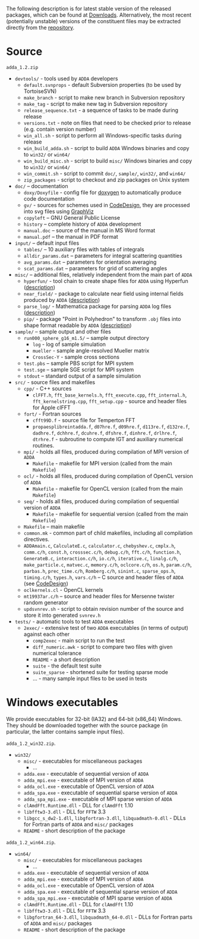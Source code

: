 The following description is for latest stable version of the released packages, which can be found at [Downloads](Downloads.md). Alternatively, the most recent (potentially unstable) versions of the constituent files may be extracted directly from the [repository](http://code.google.com/p/a-dda/source/browse/trunk/).


# Source #
`adda_1.2.zip`
  * `devtools/` - tools used by `ADDA` developers
    * `default.svnprops` - default Subversion properties (to be used by TortoiseSVN)
    * `make_branch` - script to make new branch in Subversion repository
    * `make_tag` - script to make new tag in Subversion repository
    * `release_sequence.txt` - a sequence of tasks to be made during release
    * `versions.txt` - note on files that need to be checked prior to release (e.g. contain version number)
    * `win_all.sh` - script to perform all Windows-specific tasks during release
    * `win_build_adda.sh` - script to build `ADDA` Windows binaries and copy to `win32/` or `win64/`
    * `win_build_misc.sh` - script to build `misc/` Windows binaries and copy to `win32/` or `win64/`
    * `win_commit.sh` - script to commit `doc/`, `sample/`, `win32/`, and `win64/`
    * `zip_packages` - script to checkout and zip packages on Unix system
  * `doc/` – documentation
    * `doxy/Doxyfile` - config file for [doxygen](http://www.doxygen.org) to automatically produce code documentation
    * `gv/` - sources for schemes used in [CodeDesign](CodeDesign.md), they are processed into svg files using [GraphViz](http://www.graphviz.org/)
    * `copyleft` – GNU General Public License
    * `history` – complete history of `ADDA` development
    * `manual.doc` – source of the manual in MS Word format
    * `manual.pdf` – the manual in PDF format
  * `input/` – default input files
    * `tables/` – 10 auxiliary files with tables of integrals
    * `alldir_params.dat` – parameters for integral scattering quantities
    * `avg_params.dat` – parameters for orientation averaging
    * `scat_params.dat` – parameters for grid of scattering angles
  * `misc/` – additional files, relatively independent from the main part of `ADDA`
    * `hyperfun/` - tool chain to create shape files for `ADDA` using Hyperfun ([description](http://a-dda.googlecode.com/svn/trunk/misc/hyperfun/README))
    * `near_field/` - package to calculate near field using internal fields produced by `ADDA` ([description](http://a-dda.googlecode.com/svn/trunk/misc/near_field/nearfield_manual.txt))
    * `parse_log/` - Mathematica package for parsing `ADDA` log files ([description](http://a-dda.googlecode.com/svn/trunk/misc/parse_log/README))
    * `pip/` - package "Point in Polyhedron" to transform `.obj` files into shape format readable by `ADDA` ([description](http://a-dda.googlecode.com/svn/trunk/misc/pip/README))
  * `sample/` – sample output and other files
    * `run000_sphere_g16_m1.5/` – sample output directory
      * `log` - log of sample simulation
      * `mueller` - sample angle-resolved Mueller matrix
      * `CrossSec-Y` - sample cross sections
    * `test.pbs` – sample PBS script for MPI system
    * `test.sge` – sample SGE script for MPI system
    * `stdout` – standard output of a sample simulation
  * `src/` - source files and makefiles
    * `cpp/` - C++ sources
      * `clFFT.h`, `fft_base_kernels.h`, `fft_execute.cpp`, `fft_internal.h`, `fft_kernelstring.cpp`, `fft_setup.cpp` - source and header files for Apple clFFT
    * `fort/` - Fortran sources
      * `cfft99D.f` - source file for Temperton FFT
      * `propaesplibreintadda.f`, `d07hre.f`, `d09hre.f`, `d113re.f`, `d132re.f`, `dadhre.f`, `dchhre.f`, `dcuhre.f`, `dfshre.f`, `dinhre.f`, `drlhre.f`, `dtrhre.f` - subroutine to compute IGT and auxiliary numerical routines.
    * `mpi/` - holds all files, produced during compilation of MPI version of `ADDA`
      * `Makefile` - makefile for MPI version (called from the main `Makefile`)
    * `ocl/` - holds all files, produced during compilation of OpenCL version of `ADDA`
      * `Makefile` - makefile for OpenCL version (called from the main `Makefile`)
    * `seq/` - holds all files, produced during compilation of sequential version of `ADDA`
      * `Makefile` - makefile for sequential version (called from the main `Makefile`)
    * `Makefile` – main makefile
    * `common.mk` - common part of child makefiles, including all compilation directives.
    * `ADDAmain.c`, `CalculateE.c`, `calculator.c`, `chebyshev.c`, `cmplx.h`, `comm.c/h`, `const.h`, `crosssec.c/h`, `debug.c/h`, `fft.c/h`, `function.h`, `GenerateB.c`, `interaction.c/h`, `io.c/h`, `iterative.c`, `linalg.c/h`, `make_particle.c`, `matvec.c`, `memory.c/h`, `oclcore.c/h`, `os.h`, `param.c/h`, `parbas.h`, `prec_time.c/h`, `Romberg.c/h`, `sinint.c`, `sparse_ops.h`, `timing.c/h`, `types.h`, `vars.c/h` – C source and header files of `ADDA` (see [CodeDesign](CodeDesign.md))
    * `oclkernels.cl` - OpenCL kernels
    * `mt19937ar.c/h` – source and header files for Mersenne twister random generator
    * `updsvnrev.sh` - script to obtain revision number of the source and store it into generated `svnrev.h`
  * `tests/` - automatic tools to test `ADDA` executables
    * `2exec/` - extensive test of two `ADDA` executables (in terms of output) against each other
      * `comp2exec` - main script to run the test
      * `diff_numeric.awk` - script to compare two files with given numerical tolerance
      * `README` - a short description
      * `suite` - the default test suite
      * `suite_sparse` - shortened suite for testing sparse mode
      * ... - many sample input files to be used in tests

# Windows executables #
We provide executables for 32-bit (IA32) and 64-bit (x86\_64) Windows. They should be downloaded together with the source package (in particular, the latter contains sample input files).

`adda_1.2_win32.zip`.
  * `win32/`
    * `misc/` - executables for miscellaneous packages
      * ...
    * `adda.exe` - executable of sequential version of `ADDA`
    * `adda_mpi.exe` - executable of MPI version of `ADDA`
    * `adda_ocl.exe` - executable of OpenCL version of `ADDA`
    * `adda_spa.exe` - executable of sequential sparse version of `ADDA`
    * `adda_spa_mpi.exe` - executable of MPI sparse version of `ADDA`
    * `clAmdFft.Runtime.dll` - DLL for `clAmdFft` 1.10
    * `libfftw3-3.dll` - DLL for `FFTW` 3.3
    * `libgcc_s_dw2-1.dll`, `libgfortran-3.dll`, `libquadmath-0.dll` -  DLLs for Fortran parts of `ADDA` and `misc/` packages
    * `README` - short description of the package

`adda_1.2_win64.zip`.
  * `win64/`
    * `misc/` - executables for miscellaneous packages
      * ...
    * `adda.exe` - executable of sequential version of `ADDA`
    * `adda_mpi.exe` - executable of MPI version of `ADDA`
    * `adda_ocl.exe` - executable of OpenCL version of `ADDA`
    * `adda_spa.exe` - executable of sequential sparse version of `ADDA`
    * `adda_spa_mpi.exe` - executable of MPI sparse version of `ADDA`
    * `clAmdFft.Runtime.dll` - DLL for `clAmdFft` 1.10
    * `libfftw3-3.dll` - DLL for `FFTW` 3.3
    * `libgfortran_64-3.dll`, `libquadmath_64-0.dll` -  DLLs for Fortran parts of `ADDA` and `misc/` packages
    * `README` - short description of the package
